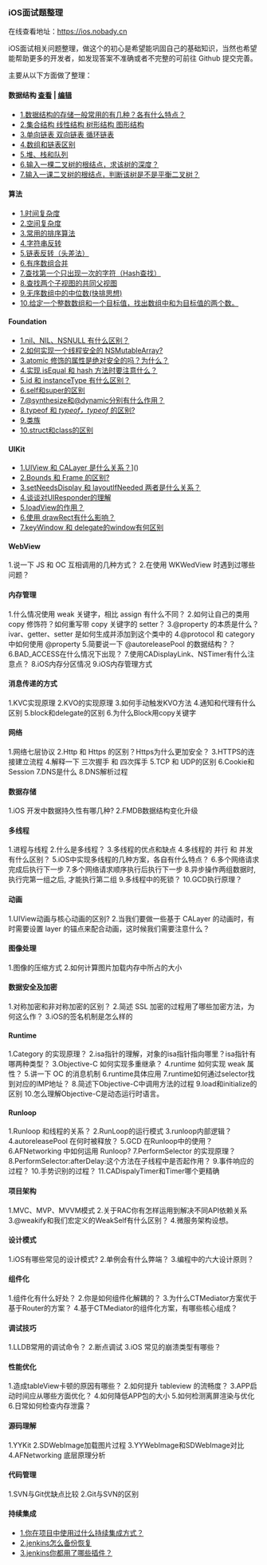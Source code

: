### iOS面试题整理

在线查看地址：https://ios.nobady.cn

iOS面试相关问题整理，做这个的初心是希望能巩固自己的基础知识，当然也希望能帮助更多的开发者，如发现答案不准确或者不完整的可前往 Github 提交完善。

主要从以下方面做了整理：

#### 数据结构 [查看](https://ios.nobady.cn/Data-structure.html) | [编辑](https://github.com/icofans/iOS-Interview-Questions/edit/master/docs/Data-structure.md)

- [1.数据结构的存储一般常用的有几种？各有什么特点？](https://ios.nobady.cn/Data-structure.html#_1-%E6%95%B0%E6%8D%AE%E7%BB%93%E6%9E%84%E7%9A%84%E5%AD%98%E5%82%A8%E4%B8%80%E8%88%AC%E5%B8%B8%E7%94%A8%E7%9A%84%E6%9C%89%E5%87%A0%E7%A7%8D%EF%BC%9F%E5%90%84%E6%9C%89%E4%BB%80%E4%B9%88%E7%89%B9%E7%82%B9%EF%BC%9F)
- [2.集合结构 线性结构 树形结构 图形结构](https://ios.nobady.cn/Data-structure.html#_2-%E9%9B%86%E5%90%88%E7%BB%93%E6%9E%84-%E7%BA%BF%E6%80%A7%E7%BB%93%E6%9E%84-%E6%A0%91%E5%BD%A2%E7%BB%93%E6%9E%84-%E5%9B%BE%E5%BD%A2%E7%BB%93%E6%9E%84)
- [3.单向链表 双向链表 循环链表](https://ios.nobady.cn/Data-structure.html#_3-%E5%8D%95%E5%90%91%E9%93%BE%E8%A1%A8-%E5%8F%8C%E5%90%91%E9%93%BE%E8%A1%A8-%E5%BE%AA%E7%8E%AF%E9%93%BE%E8%A1%A8)
- [4.数组和链表区别](https://ios.nobady.cn/Data-structure.html#_4-%E6%95%B0%E7%BB%84%E5%92%8C%E9%93%BE%E8%A1%A8%E5%8C%BA%E5%88%AB)
- [5.堆、栈和队列](https://ios.nobady.cn/Data-structure.html#_5-%E5%A0%86%E3%80%81%E6%A0%88%E5%92%8C%E9%98%9F%E5%88%97)
- [6.输入一棵二叉树的根结点，求该树的深度？](https://ios.nobady.cn/Data-structure.html#_6-%E8%BE%93%E5%85%A5%E4%B8%80%E6%A3%B5%E4%BA%8C%E5%8F%89%E6%A0%91%E7%9A%84%E6%A0%B9%E7%BB%93%E7%82%B9%EF%BC%8C%E6%B1%82%E8%AF%A5%E6%A0%91%E7%9A%84%E6%B7%B1%E5%BA%A6%EF%BC%9F)
- [7.输入一课二叉树的根结点，判断该树是不是平衡二叉树？](https://ios.nobady.cn/Data-structure.html#_7-%E8%BE%93%E5%85%A5%E4%B8%80%E8%AF%BE%E4%BA%8C%E5%8F%89%E6%A0%91%E7%9A%84%E6%A0%B9%E7%BB%93%E7%82%B9%EF%BC%8C%E5%88%A4%E6%96%AD%E8%AF%A5%E6%A0%91%E6%98%AF%E4%B8%8D%E6%98%AF%E5%B9%B3%E8%A1%A1%E4%BA%8C%E5%8F%89%E6%A0%91%EF%BC%9F)

#### 算法

- [1.时间复杂度](https://ios.nobady.cn/Arithmetic.html#_1-%E6%97%B6%E9%97%B4%E5%A4%8D%E6%9D%82%E5%BA%A6)
- [2.空间复杂度](https://ios.nobady.cn/Arithmetic.html#_2-%E7%A9%BA%E9%97%B4%E5%A4%8D%E6%9D%82%E5%BA%A6)
- [3.常用的排序算法](https://ios.nobady.cn/Arithmetic.html#_3-%E5%B8%B8%E7%94%A8%E7%9A%84%E6%8E%92%E5%BA%8F%E7%AE%97%E6%B3%95)
- [4.字符串反转](https://ios.nobady.cn/Arithmetic.html#_4-%E5%AD%97%E7%AC%A6%E4%B8%B2%E5%8F%8D%E8%BD%AC)
- [5.链表反转（头差法）](https://ios.nobady.cn/Arithmetic.html#_5-%E9%93%BE%E8%A1%A8%E5%8F%8D%E8%BD%AC%EF%BC%88%E5%A4%B4%E5%B7%AE%E6%B3%95%EF%BC%89)
- [6.有序数组合并](https://ios.nobady.cn/Arithmetic.html#_6-%E6%9C%89%E5%BA%8F%E6%95%B0%E7%BB%84%E5%90%88%E5%B9%B6)
- [7.查找第一个只出现一次的字符（Hash查找）](https://ios.nobady.cn/Arithmetic.html#_7-%E6%9F%A5%E6%89%BE%E7%AC%AC%E4%B8%80%E4%B8%AA%E5%8F%AA%E5%87%BA%E7%8E%B0%E4%B8%80%E6%AC%A1%E7%9A%84%E5%AD%97%E7%AC%A6%EF%BC%88hash%E6%9F%A5%E6%89%BE%EF%BC%89)
- [8.查找两个子视图的共同父视图](https://ios.nobady.cn/Arithmetic.html#_8-%E6%9F%A5%E6%89%BE%E4%B8%A4%E4%B8%AA%E5%AD%90%E8%A7%86%E5%9B%BE%E7%9A%84%E5%85%B1%E5%90%8C%E7%88%B6%E8%A7%86%E5%9B%BE)
- [9.无序数组中的中位数(快排思想)](https://ios.nobady.cn/Arithmetic.html#_9-%E6%97%A0%E5%BA%8F%E6%95%B0%E7%BB%84%E4%B8%AD%E7%9A%84%E4%B8%AD%E4%BD%8D%E6%95%B0-%E5%BF%AB%E6%8E%92%E6%80%9D%E6%83%B3)
- [10.给定一个整数数组和一个目标值，找出数组中和为目标值的两个数。](https://ios.nobady.cn/Arithmetic.html#_10-%E7%BB%99%E5%AE%9A%E4%B8%80%E4%B8%AA%E6%95%B4%E6%95%B0%E6%95%B0%E7%BB%84%E5%92%8C%E4%B8%80%E4%B8%AA%E7%9B%AE%E6%A0%87%E5%80%BC%EF%BC%8C%E6%89%BE%E5%87%BA%E6%95%B0%E7%BB%84%E4%B8%AD%E5%92%8C%E4%B8%BA%E7%9B%AE%E6%A0%87%E5%80%BC%E7%9A%84%E4%B8%A4%E4%B8%AA%E6%95%B0%E3%80%82)

#### Foundation

- [1.nil、NIL、NSNULL 有什么区别？]()
- [2.如何实现一个线程安全的 NSMutableArray?]()
- [3.atomic 修饰的属性是绝对安全的吗？为什么？]()
- [4.实现 isEqual 和 hash 方法时要注意什么？]()
- [5.id 和 instanceType 有什么区别？]()
- [6.self和super的区别]()
- [7.@synthesize和@dynamic分别有什么作用？]()
- [8.typeof 和 _typeof，typeof_ 的区别?]()
- [9.类族]()
- [10.struct和class的区别]()

#### UIKit

- [1.UIView 和 CALayer 是什么关系？]()]()
- [2.Bounds 和 Frame 的区别?]()
- [3.setNeedsDisplay 和 layoutIfNeeded 两者是什么关系？]()
- [4.谈谈对UIResponder的理解]()
- [5.loadView的作用？]()
- [6.使用 drawRect有什么影响？]()
- [7.keyWindow 和 delegate的window有何区别]()

#### WebView

1.说一下 JS 和 OC 互相调用的几种方式？
2.在使用 WKWedView 时遇到过哪些问题？

#### 内存管理

1.什么情况使用 weak 关键字，相比 assign 有什么不同？
2.如何让自己的类用 copy 修饰符？如何重写带 copy 关键字的 setter？
3.@property 的本质是什么？ivar、getter、setter 是如何生成并添加到这个类中的
4.@protocol 和 category 中如何使用 @property
5.简要说一下 @autoreleasePool 的数据结构？？
6.BAD_ACCESS在什么情况下出现？
7.使用CADisplayLink、NSTimer有什么注意点？
8.iOS内存分区情况
9.iOS内存管理方式

#### 消息传递的方式

1.KVC实现原理
2.KVO的实现原理
3.如何手动触发KVO方法
4.通知和代理有什么区别
5.block和delegate的区别
6.为什么Block用copy关键字

#### 网络

1.网络七层协议
2.Http 和 Https 的区别？Https为什么更加安全？
3.HTTPS的连接建立流程
4.解释一下 三次握手 和 四次挥手
5.TCP 和 UDP的区别
6.Cookie和Session
7.DNS是什么
8.DNS解析过程

#### 数据存储

1.iOS 开发中数据持久性有哪几种?
2.FMDB数据结构变化升级

#### 多线程

1.进程与线程
2.什么是多线程？
3.多线程的优点和缺点
4.多线程的 并行 和 并发 有什么区别？
5.iOS中实现多线程的几种方案，各自有什么特点？
6.多个网络请求完成后执行下一步
7.多个网络请求顺序执行后执行下一步
8.异步操作两组数据时, 执行完第一组之后, 才能执行第二组
9.多线程中的死锁？
10.GCD执行原理？

#### 动画

1.UIView动画与核心动画的区别?
2.当我们要做一些基于 CALayer 的动画时，有时需要设置 layer 的锚点来配合动画，这时候我们需要注意什么？

#### 图像处理

1.图像的压缩方式
2.如何计算图片加载内存中所占的大小

#### 数据安全及加密

1.对称加密和非对称加密的区别？
2.简述 SSL 加密的过程用了哪些加密方法，为何这么作？
3.iOS的签名机制是怎么样的

#### Runtime

1.Category 的实现原理？
2.isa指针的理解，对象的isa指针指向哪里？isa指针有哪两种类型？
3.Objective-C 如何实现多重继承？
4.runtime 如何实现 weak 属性？
5.讲一下 OC 的消息机制
6.runtime具体应用
7.runtime如何通过selector找到对应的IMP地址？
8.简述下Objective-C中调用方法的过程
9.load和initialize的区别
10.怎么理解Objective-C是动态运行时语言。

#### Runloop

1.Runloop 和线程的关系？
2.RunLoop的运行模式
3.runloop内部逻辑？
4.autoreleasePool 在何时被释放？
5.GCD 在Runloop中的使用？
6.AFNetworking 中如何运用 Runloop?
7.PerformSelector 的实现原理？
8.PerformSelector:afterDelay:这个方法在子线程中是否起作用？
9.事件响应的过程？
10.手势识别的过程？
11.CADispalyTimer和Timer哪个更精确

#### 项目架构

1.MVC、MVP、MVVM模式
2.关于RAC你有怎样运用到解决不同API依赖关系
3.@weakify和我们宏定义的WeakSelf有什么区别？
4.微服务架构设想。

#### 设计模式

1.iOS有哪些常见的设计模式?
2.单例会有什么弊端？
3.编程中的六大设计原则？

#### 组件化

1.组件化有什么好处？
2.你是如何组件化解耦的？
3.为什么CTMediator方案优于基于Router的方案？
4.基于CTMediator的组件化方案，有哪些核心组成？

#### 调试技巧

1.LLDB常用的调试命令？
2.断点调试
3.iOS 常见的崩溃类型有哪些？

#### 性能优化

1.造成tableView卡顿的原因有哪些？
2.如何提升 tableview 的流畅度？
3.APP启动时间应从哪些方面优化？
4.如何降低APP包的大小
5.如何检测离屏渲染与优化
6.日常如何检查内存泄露？

#### 源码理解

1.YYKit
2.SDWebImage加载图片过程
3.YYWebImage和SDWebImage对比
4.AFNetworking 底层原理分析

#### 代码管理

1.SVN与Git优缺点比较
2.Git与SVN的区别

#### 持续集成

- [1.你在项目中使用过什么持续集成方式？](https://ios.nobady.cn/Continuous-integration.html#_1.你在项目中使用过什么持续集成方式？)
- [2.jenkins怎么备份恢复](https://ios.nobady.cn/Continuous-integration.html#_2.jenkins怎么备份恢复)
- [3.jenkins你都用了哪些插件？](https://ios.nobady.cn/Continuous-integration.html#_3.jenkins你都用了哪些插件？)

